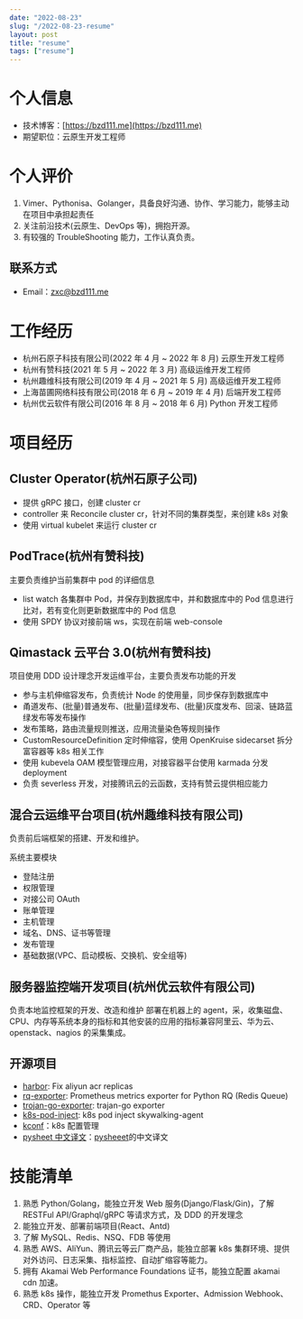 ```yaml
---
date: "2022-08-23"
slug: "/2022-08-23-resume"
layout: post
title: "resume"
tags: ["resume"]
---
```


# 个人信息

- 技术博客：[https://bzd111.me](https://bzd111.me)
- 期望职位：云原生开发工程师

# 个人评价

1. Vimer、Pythonisa、Golanger，具备良好沟通、协作、学习能力，能够主动在项目中承担起责任
2. 关注前沿技术(云原生、DevOps 等)，拥抱开源。
3. 有较强的 TroubleShooting 能力，工作认真负责。

## 联系方式

- Email：zxc@bzd111.me

# 工作经历

- 杭州石原子科技有限公司(2022 年 4 月 ~ 2022 年 8 月) 云原生开发工程师
- 杭州有赞科技(2021 年 5 月 ~ 2022 年 3 月) 高级运维开发工程师
- 杭州趣维科技有限公司(2019 年 4 月 ~ 2021 年 5 月) 高级运维开发工程师
- 上海苗圃网络科技有限公司(2018 年 6 月 ~ 2019 年 4 月) 后端开发工程师
- 杭州优云软件有限公司(2016 年 8 月 ~ 2018 年 6 月) Python 开发工程师

# 项目经历

## Cluster Operator(杭州石原子公司)

- 提供 gRPC 接口，创建 cluster cr
- controller 来 Reconcile cluster cr，针对不同的集群类型，来创建 k8s 对象
- 使用 virtual kubelet 来运行 cluster cr

## PodTrace(杭州有赞科技)

主要负责维护当前集群中 pod 的详细信息

- list watch 各集群中 Pod，并保存到数据库中，并和数据库中的 Pod 信息进行比对，若有变化则更新数据库中的 Pod 信息
- 使用 SPDY 协议对接前端 ws，实现在前端 web-console

## Qimastack 云平台 3.0(杭州有赞科技)

项目使用 DDD 设计理念开发运维平台，主要负责发布功能的开发

- 参与主机伸缩容发布，负责统计 Node 的使用量，同步保存到数据库中
- 甬道发布、(批量)普通发布、(批量)蓝绿发布、(批量)灰度发布、回滚、链路蓝绿发布等发布操作
- 发布策略，路由流量规则推送，应用流量染色等规则操作
- CustomResourceDefinition 定时伸缩容，使用 OpenKruise sidecarset 拆分富容器等 k8s 相关工作
- 使用 kubevela OAM 模型管理应用，对接容器平台使用 karmada 分发 deployment
- 负责 severless 开发，对接腾讯云的云函数，支持有赞云提供相应能力

## 混合云运维平台项目(杭州趣维科技有限公司)

负责前后端框架的搭建、开发和维护。

系统主要模块

- 登陆注册
- 权限管理
- 对接公司 OAuth
- 账单管理
- 主机管理
- 域名、DNS、证书等管理
- 发布管理
- 基础数据(VPC、启动模板、交换机、安全组等)

## 服务器监控端开发项目(杭州优云软件有限公司)

负责本地监控框架的开发、改造和维护
部署在机器上的 agent，采，收集磁盘、CPU、内存等系统本身的指标和其他安装的应用的指标兼容阿里云、华为云、openstack、nagios 的采集集成。

## 开源项目

- [harbor](https://github.com/bzd111/harbor): Fix aliyun acr replicas
- [rq-exporter](https://github.com/mdawar/rq-exporter): Prometheus metrics exporter for Python RQ (Redis Queue)
- [trojan-go-exporter](https://github.com/bzd111/trojan-go-exporter): trajan-go exporter
- [k8s-pod-inject](https://github.com/bzd111/k8s-sw-agent): k8s pod inject skywalking-agent
- [kconf](https://github.com/particledecay/kconf)：k8s 配置管理
- [pysheet 中文译文](https://pysheet-cn.readthedocs.io/zh_CN/latest/)：[pysheeet](https://github.com/crazyguitar/pysheeet)的中文译文

# 技能清单

1. 熟悉 Python/Golang，能独立开发 Web 服务(Django/Flask/Gin)，了解 RESTFul API/Graphql/gRPC 等请求方式，及 DDD 的开发理念
2. 能独立开发、部署前端项目(React、Antd)
3. 了解 MySQL、Redis、NSQ、FDB 等使用
4. 熟悉 AWS、AliYun、腾讯云等云厂商产品，能独立部署 k8s 集群环境、提供对外访问、日志采集、指标监控、自动扩缩容等能力。
5. 拥有 Akamai Web Performance Foundations 证书，能独立配置 akamai cdn 加速。
6. 熟悉 k8s 操作，能独立开发 Promethus Exporter、Admission Webhook、CRD、Operator 等
